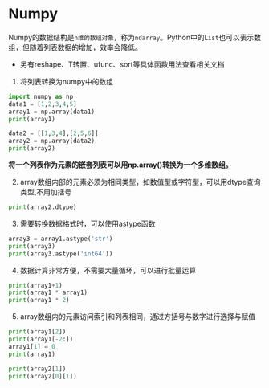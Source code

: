 # Numpy
Numpy的数据结构是`n维的数组对象`，称为`ndarray`。Python中的`List`也可以表示数组，但随着列表数据的增加，效率会降低。

+ 另有reshape、T转置、ufunc、sort等具体函数用法查看相关文档

1. 将列表转换为numpy中的数组
```python
import numpy as np
data1 = [1,2,3,4,5]
array1 = np.array(data1)
print(array1)

data2 = [[1,3,4],[2,5,6]]
array2 = np.array(data2)
print(array2)
```
**将一个列表作为元素的嵌套列表可以用np.array()转换为一个多维数组。**

2. array数组内部的元素必须为相同类型，如数值型或字符型，可以用dtype查询类型,不用加括号
```python
print(array2.dtype)
```

3. 需要转换数据格式时，可以使用astype函数
```python
array3 = array1.astype('str')
print(array3)
print(array3.astype('int64'))
```

4. 数据计算非常方便，不需要大量循环，可以进行批量运算
```python
print(array1+1)
print(array1 * array1)
print(array1 * 2)
```

5. array数组内的元素访问索引和列表相同，通过方括号与数字进行选择与赋值
```python
print(array1[2])
print(array1[-2:])
array1[1] = 0
print(array1)

print(array2[1])
print(array2[0][1])
```